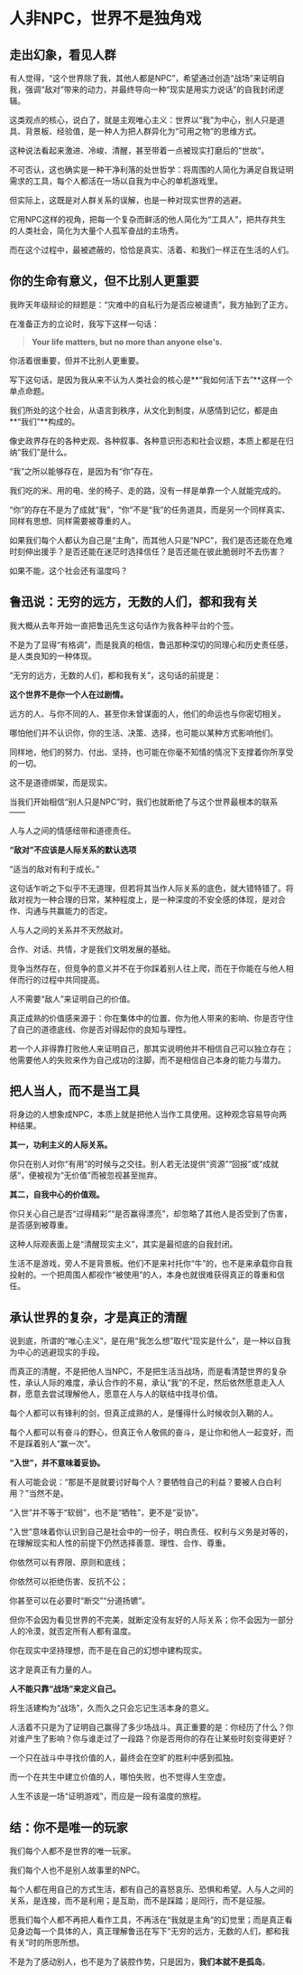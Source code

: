# 人非NPC，世界不是独角戏

## 走出幻象，看见人群

有人觉得，“这个世界除了我，其他人都是NPC”，希望通过创造“战场”来证明自我，强调“敌对”带来的动力，并最终导向一种“现实是用实力说话”的自我封闭逻辑。

这类观点的核心，说白了，就是主观唯心主义：世界以“我”为中心，别人只是道具、背景板、经验值，是一种人为把人群异化为“可用之物”的思维方式。

这种说法看起来激进、冷峻、清醒，甚至带着一点被现实打磨后的“世故”。

不可否认，这也确实是一种干净利落的处世哲学：将周围的人简化为满足自我证明需求的工具，每个人都活在一场以自我为中心的单机游戏里。

但实际上，这既是对人群关系的误解，也是一种对现实世界的逃避。

它用NPC这样的视角，把每一个复杂而鲜活的他人简化为“工具人”，把共存共生的人类社会，简化为大量个人孤军奋战的主场秀。

而在这个过程中，最被遮蔽的，恰恰是真实、活着、和我们一样正在生活的人们。

## 你的生命有意义，但不比别人更重要

我昨天年级辩论的辩题是：“灾难中的自私行为是否应被谴责”，我方抽到了正方。

在准备正方的立论时，我写下这样一句话：

> **Your life matters, but no more than anyone else's.**

你活着很重要，但并不比别人更重要。

写下这句话，是因为我从来不认为人类社会的核心是**“我如何活下去”**这样一个单点命题。

我们所处的这个社会，从语言到秩序，从文化到制度，从感情到记忆，都是由**“我们”**构成的。

像史政界存在的各种史观、各种叙事、各种意识形态和社会议题，本质上都是在归纳“我们”是什么。

“我”之所以能够存在，是因为有“你”存在。

我们吃的米、用的电、坐的椅子、走的路，没有一样是单靠一个人就能完成的。

“你”的存在不是为了成就“我”，“你”不是“我”的任务道具，而是另一个同样真实、同样有思想、同样需要被尊重的人。

如果我们每个人都认为自己是“主角”，而其他人只是“NPC”，我们是否还能在危难时刻伸出援手？是否还能在迷茫时选择信任？是否还能在彼此脆弱时不去伤害？

如果不能，这个社会还有温度吗？

## 鲁迅说：无穷的远方，无数的人们，都和我有关

我大概从去年开始一直把鲁迅先生这句话作为我各种平台的个签。

不是为了显得“有格调”，而是我真的相信，鲁迅那种深切的同理心和历史责任感，是人类良知的一种体现。

“无穷的远方，无数的人们，都和我有关”，这句话的前提是：

**这个世界不是你一个人在过剧情。**

远方的人、与你不同的人、甚至你未曾谋面的人，他们的命运也与你密切相关。

哪怕他们并不认识你，你的生活、决策、选择，也可能以某种方式影响他们。

同样地，他们的努力、付出、坚持，也可能在你毫不知情的情况下支撑着你所享受的一切。

这不是道德绑架，而是现实。

当我们开始相信“别人只是NPC”时，我们也就断绝了与这个世界最根本的联系——

人与人之间的情感纽带和道德责任。

**“敌对”不应该是人际关系的默认选项**

“适当的敌对有利于成长。”

这句话乍听之下似乎不无道理，但若将其当作人际关系的底色，就大错特错了。将敌对视为一种合理的日常，某种程度上，是一种深度的不安全感的体现，是对合作、沟通与共赢能力的否定。

人与人之间的关系并不天然敌对。

合作、对话、共情，才是我们文明发展的基础。

竞争当然存在，但竞争的意义并不在于你踩着别人往上爬，而在于你能在与他人相伴而行的过程中共同提高。

人不需要“敌人”来证明自己的价值。

真正成熟的价值感来源于：你在集体中的位置、你为他人带来的影响、你是否守住了自己的道德底线、你是否对得起你的良知与理性。

若一个人非得靠打败他人来证明自己，那其实说明他并不相信自己可以独立存在；他需要他人的失败来作为自己成功的注脚，而不是相信自己本身的能力与潜力。

## 把人当人，而不是当工具

将身边的人想象成NPC，本质上就是把他人当作工具使用。这种观念容易导向两种结果。

**其一，功利主义的人际关系。**

你只在别人对你“有用”的时候与之交往。别人若无法提供“资源”“回报”或“成就感”，便被视为“无价值”而被忽视甚至抛弃。

**其二，自我中心的价值观。**

你只关心自己是否“过得精彩”“是否赢得漂亮”，却忽略了其他人是否受到了伤害，是否感到被尊重。

这种人际观表面上是“清醒现实主义”，其实是最彻底的自我封闭。

生活不是游戏，旁人不是背景板。他们不是来衬托你“牛”的，也不是来承载你自我投射的。一个把周围人都视作“被使用”的人，本身也就很难获得真正的尊重和信任。

## 承认世界的复杂，才是真正的清醒

说到底，所谓的“唯心主义”，是在用“我怎么想”取代“现实是什么”，是一种以自我为中心的逃避现实的手段。

而真正的清醒，不是把他人当NPC，不是把生活当战场，而是看清楚世界的复杂性，承认人际的难度，承认合作的不易，承认“我”的不足，然后依然愿意走入人群，愿意去尝试理解他人，愿意在人与人的联结中找寻价值。

每个人都可以有锋利的剑，但真正成熟的人，是懂得什么时候收剑入鞘的人。

每个人都可以有奋斗的野心，但真正令人敬佩的奋斗，是让你和他人一起变好，而不是踩着别人“赢一次”。

**“入世”，并不意味着妥协。**

有人可能会说：“那是不是就要讨好每个人？要牺牲自己的利益？要被人白白利用？”当然不是。

“入世”并不等于“软弱”，也不是“牺牲”，更不是“妥协”。

“入世”意味着你认识到自己是社会中的一份子，明白责任、权利与义务是对等的，在理解现实和人性的前提下仍然选择善意、理性、合作、尊重。

你依然可以有界限、原则和底线；

你依然可以拒绝伤害、反抗不公；

你甚至可以在必要时“断交”“分道扬镳”。

但你不会因为看见世界的不完美，就断定没有友好的人际关系；你不会因为一部分人的冷漠，就否定所有人都有温度。

你在现实中坚持理想，而不是在自己的幻想中建构现实。

这才是真正有力量的人。

**人不能只靠“战场”来定义自己。**

将生活建构为“战场”，久而久之只会忘记生活本身的意义。

人活着不只是为了证明自己赢得了多少场战斗。真正重要的是：你经历了什么？你对谁产生了影响？你与谁走过了一段路？你是否用你的存在让某些时刻变得更好？

一个只在战斗中寻找价值的人，最终会在空旷的胜利中感到孤独。

而一个在共生中建立价值的人，哪怕失败，也不觉得人生空虚。

人生不该是一场“证明游戏”，而应是一段有温度的旅程。

## 结：你不是唯一的玩家

我们每个人都不是世界的唯一玩家。

我们每个人也不是别人故事里的NPC。

每个人都在用自己的方式生活，都有自己的喜怒哀乐、恐惧和希望。人与人之间的关系，是连接，而不是利用；是互助，而不是踩踏；是同行，而不是征服。

愿我们每个人都不再把人看作工具，不再活在“我就是主角”的幻觉里；而是真正看见身边每一个具体的人，真正理解鲁迅在写下“无穷的远方，无数的人们，都和我有关”时的所思所想。

不是为了感动别人，也不是为了装腔作势，只是因为，**我们本就不是孤岛**。
